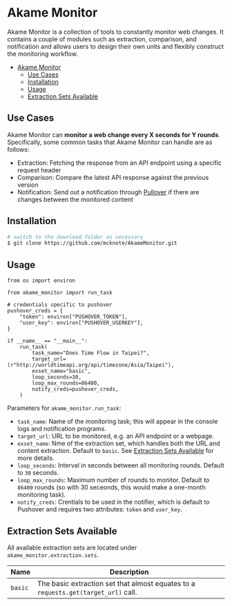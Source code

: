 # Akame Monitor

Akame Monitor is a collection of tools to constantly monitor web changes. It contains a couple of modules such as extraction, comparison, and notification and allows users to design their own units and flexibly construct the monitoring workflow.

- [Akame Monitor](#akame-monitor)
  - [Use Cases](#use-cases)
  - [Installation](#installation)
  - [Usage](#usage)
  - [Extraction Sets Available](#extraction-sets-available)

## Use Cases

Akame Monitor can **monitor a web change every X seconds for Y rounds**. Specifically, some common tasks that Akame Monitor can handle are as follows:

- Extraction: Fetching the response from an API endpoint using a specific request header
- Comparison: Compare the latest API response against the previous version
- Notification: Send out a notification through [Pullover](https://pushover.net/) if there are changes between the monitored content

## Installation

```bash
# switch to the download folder as necessary
$ git clone https://github.com/mcknote/AkameMonitor.git
```

## Usage

```python3
from os import environ

from akame_monitor import run_task

# credentials specific to pushover
pushover_creds = {
    "token": environ["PUSHOVER_TOKEN"],
    "user_key": environ["PUSHOVER_USERKEY"],
}

if __name__ == "__main__":
    run_task(
        task_name="Does Time Flow in Taipei?",
        target_url=(r"http://worldtimeapi.org/api/timezone/Asia/Taipei"),
        exset_name="basic",
        loop_seconds=30,
        loop_max_rounds=86400,
        notify_creds=pushover_creds,
    )

```

Parameters for `akame_monitor.run_task`:

- `task_name`: Name of the monitoring task; this will appear in the console logs and notification programs.
- `target_url`: URL to be monitored, e.g. an API endpoint or a webpage.
- `exset_name`: Nme of the extraction set, which handles both the URL and content extraction. Default to `basic`. See [Extraction Sets Available](#extraction-sets-available) for more details.
- `loop_seconds`: Interval in seconds between all monitoring rounds. Default to `30` seconds.
- `loop_max_rounds`: Maximum number of rounds to monitor. Default to `86400` rounds (so with 30 seceonds, this would make a one-month monitoring task).
- `notify_creds`: Crentials to be used in the notifier, which is default to Pushover and requires two attributes: `token` and `user_key`.

## Extraction Sets Available

All available extraction sets are located under `akame_monitor.extraction.sets`.

| Name | Description |
| --- | --- |
| `basic` | The basic extraction set that almost equates to a `requests.get(target_url)` call. |
